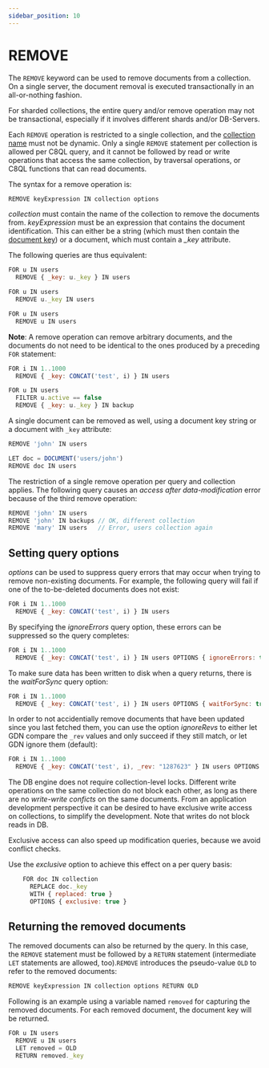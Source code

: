```yaml
---
sidebar_position: 10
---
```


REMOVE
======

The `REMOVE` keyword can be used to remove documents from a collection. On a single server, the document removal is executed transactionally in an all-or-nothing fashion. 

For sharded collections, the entire query and/or remove operation may not be transactional, especially if it involves different shards and/or DB-Servers.

Each `REMOVE` operation is restricted to a single collection, and the [collection name](../../documents/appendix/glossary.md#collection-name) must not be dynamic. Only a single `REMOVE` statement per collection is allowed per C8QL query, and it cannot be followed by read or write operations that access the same collection, by traversal operations, or C8QL functions that can read documents.

The syntax for a remove operation is:

```js
REMOVE keyExpression IN collection options
```

*collection* must contain the name of the collection to remove the documents from. *keyExpression* must be an expression that contains the document identification. This can either be a string (which must then contain the [document key](../../documents/appendix/glossary.md#document-key)) or a document, which must contain a *_key* attribute.

The following queries are thus equivalent:

```js
FOR u IN users
  REMOVE { _key: u._key } IN users

FOR u IN users
  REMOVE u._key IN users

FOR u IN users
  REMOVE u IN users
```

**Note**: A remove operation can remove arbitrary documents, and the documents do not need to be identical to the ones produced by a preceding `FOR` statement:

```js
FOR i IN 1..1000
  REMOVE { _key: CONCAT('test', i) } IN users

FOR u IN users
  FILTER u.active == false
  REMOVE { _key: u._key } IN backup
```

A single document can be removed as well, using a document key string or a
document with `_key` attribute:

```js
REMOVE 'john' IN users
```

```js
LET doc = DOCUMENT('users/john')
REMOVE doc IN users
```

The restriction of a single remove operation per query and collection applies. The following query causes an *access after data-modification* error because of the third remove operation:

```js
REMOVE 'john' IN users
REMOVE 'john' IN backups // OK, different collection
REMOVE 'mary' IN users   // Error, users collection again
```

Setting query options
---------------------

*options* can be used to suppress query errors that may occur when trying to remove non-existing documents. For example, the following query will fail if one of the to-be-deleted documents does not exist:

```js
FOR i IN 1..1000
  REMOVE { _key: CONCAT('test', i) } IN users
```

By specifying the *ignoreErrors* query option, these errors can be suppressed so 
the query completes:

```js
FOR i IN 1..1000
  REMOVE { _key: CONCAT('test', i) } IN users OPTIONS { ignoreErrors: true }
```

To make sure data has been written to disk when a query returns, there is the *waitForSync* 
query option:

```js
FOR i IN 1..1000
  REMOVE { _key: CONCAT('test', i) } IN users OPTIONS { waitForSync: true }
```

In order to not accidentially remove documents that have been updated since you last fetched them, you can use the option *ignoreRevs* to either let GDN compare the `_rev` values and only succeed if they still match, or let GDN ignore them (default):

```js
FOR i IN 1..1000
  REMOVE { _key: CONCAT('test', i), _rev: "1287623" } IN users OPTIONS { ignoreRevs: false }
```

The DB engine does not require collection-level locks. Different write operations on the same collection do not block each other, as long as there are no _write-write conficts_ on the same documents. From an application development perspective it can be desired to have exclusive write access on collections, to simplify the development. Note that writes do not block reads in DB.

Exclusive access can also speed up modification queries, because we avoid conflict checks.

Use the *exclusive* option to achieve this  effect on a per query basis:

```js
    FOR doc IN collection
      REPLACE doc._key 
      WITH { replaced: true } 
      OPTIONS { exclusive: true }
```


Returning the removed documents
-------------------------------

The removed documents can also be returned by the query. In this case, the `REMOVE` statement must be followed by a `RETURN` statement (intermediate `LET` statements are allowed, too).`REMOVE` introduces the pseudo-value `OLD` to refer to the removed documents:

```js
REMOVE keyExpression IN collection options RETURN OLD
```

Following is an example using a variable named `removed` for capturing the removed documents. For each removed document, the document key will be returned.

```js
FOR u IN users
  REMOVE u IN users 
  LET removed = OLD 
  RETURN removed._key
```

